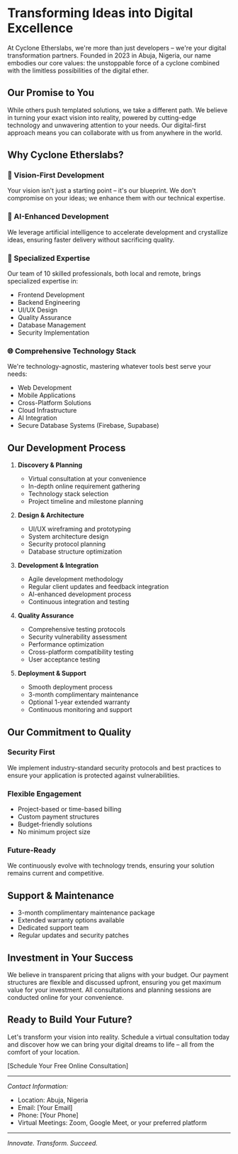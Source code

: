 # Transforming Ideas into Digital Excellence

At Cyclone Etherslabs, we're more than just developers – we're your digital transformation partners. Founded in 2023 in Abuja, Nigeria, our name embodies our core values: the unstoppable force of a cyclone combined with the limitless possibilities of the digital ether.

## Our Promise to You

While others push templated solutions, we take a different path. We believe in turning your exact vision into reality, powered by cutting-edge technology and unwavering attention to your needs. Our digital-first approach means you can collaborate with us from anywhere in the world.

## Why Cyclone Etherslabs?

### 🎯 Vision-First Development
Your vision isn't just a starting point – it's our blueprint. We don't compromise on your ideas; we enhance them with our technical expertise.

### 🤖 AI-Enhanced Development
We leverage artificial intelligence to accelerate development and crystallize ideas, ensuring faster delivery without sacrificing quality.

### 👥 Specialized Expertise
Our team of 10 skilled professionals, both local and remote, brings specialized expertise in:
- Frontend Development
- Backend Engineering
- UI/UX Design
- Quality Assurance
- Database Management
- Security Implementation

### 🌐 Comprehensive Technology Stack
We're technology-agnostic, mastering whatever tools best serve your needs:
- Web Development
- Mobile Applications
- Cross-Platform Solutions
- Cloud Infrastructure
- AI Integration
- Secure Database Systems (Firebase, Supabase)

## Our Development Process

1. **Discovery & Planning**
   - Virtual consultation at your convenience
   - In-depth online requirement gathering
   - Technology stack selection
   - Project timeline and milestone planning

2. **Design & Architecture**
   - UI/UX wireframing and prototyping
   - System architecture design
   - Security protocol planning
   - Database structure optimization

3. **Development & Integration**
   - Agile development methodology
   - Regular client updates and feedback integration
   - AI-enhanced development process
   - Continuous integration and testing

4. **Quality Assurance**
   - Comprehensive testing protocols
   - Security vulnerability assessment
   - Performance optimization
   - Cross-platform compatibility testing
   - User acceptance testing

5. **Deployment & Support**
   - Smooth deployment process
   - 3-month complimentary maintenance
   - Optional 1-year extended warranty
   - Continuous monitoring and support

## Our Commitment to Quality

### Security First
We implement industry-standard security protocols and best practices to ensure your application is protected against vulnerabilities.

### Flexible Engagement
- Project-based or time-based billing
- Custom payment structures
- Budget-friendly solutions
- No minimum project size

### Future-Ready
We continuously evolve with technology trends, ensuring your solution remains current and competitive.

## Support & Maintenance

- 3-month complimentary maintenance package
- Extended warranty options available
- Dedicated support team
- Regular updates and security patches

## Investment in Your Success

We believe in transparent pricing that aligns with your budget. Our payment structures are flexible and discussed upfront, ensuring you get maximum value for your investment. All consultations and planning sessions are conducted online for your convenience.

## Ready to Build Your Future?

Let's transform your vision into reality. Schedule a virtual consultation today and discover how we can bring your digital dreams to life – all from the comfort of your location.

[Schedule Your Free Online Consultation]

---

*Contact Information:*
- Location: Abuja, Nigeria
- Email: [Your Email]
- Phone: [Your Phone]
- Virtual Meetings: Zoom, Google Meet, or your preferred platform

---

*Innovate. Transform. Succeed.*
